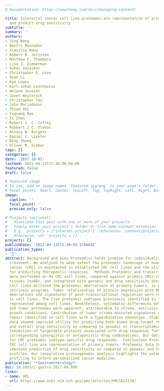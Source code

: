 ```yaml
---
# Documentation: https://wowchemy.com/docs/managing-content/

title: Colorectal cancer cell line proteomes are representative of primary tumors
  and predict drug sensitivity
subtitle: ''
summary: ''
authors:
- Jing Wang
- Dmitri Mouradov
- Xiaojing Wang
- Robert N. Jorissen
- Matthew C. Chambers
- Lisa J. Zimmerman
- Suhas Vasaikar
- Christopher G. Love
- Shan Li
- Kym Lowes
- Karl-Johan Leuchowius
- Helene Jousset
- Janet Weinstock
- Christopher Yau
- John Mariadason
- Zhiao Shi
- Yuguang Ban
- Xi Chen
- Robert J. C. Coffey
- Robbert J.C. Slebos
- Antony W. Burgess
- Daniel C. Liebler
- Bing Zhang
- Oliver M. Sieber
tags: []
categories: []
date: '2017-10-01'
lastmod: 2022-04-13T17:40:00-04:00
featured: false
draft: false

# Featured image
# To use, add an image named `featured.jpg/png` to your page's folder.
# Focal points: Smart, Center, TopLeft, Top, TopRight, Left, Right, BottomLeft, Bottom, BottomRight.
image:
  caption: ''
  focal_point: ''
  preview_only: false

# Projects (optional).
#   Associate this post with one or more of your projects.
#   Simply enter your project's folder or file name without extension.
#   E.g. `projects = ["internal-project"]` references `content/project/deep-learning/index.md`.
#   Otherwise, set `projects = []`.
projects: []
publishDate: '2022-04-13T21:39:59.576669Z'
publication_types:
- '2'
abstract: Background and Aims Proteomics holds promise for individualizing cancer
  treatment. We analyzed to what extent the proteomic landscape of human colorectal
  cancer (CRC) is maintained in established CRC cell lines and the utility of proteomics
  for predicting therapeutic responses.  Methods Proteomic and transcriptomic analyses
  were performed on 44 CRC cell lines, compared against primary CRCs (n=95) and normal
  tissues (n=60), and integrated with genomic and drug sensitivity data.  Results
  Cell lines mirrored the proteomic aberrations of primary tumors, in particular for
  intrinsic programs. Tumor relationships of protein expression with DNA copy number
  aberrations and signatures of post-transcriptional regulation were recapitulated
  in cell lines. The five proteomic subtypes previously identified in tumors were
  represented among cell lines. Nonetheless, systematic differences between cell line
  and tumor proteomes were apparent, attributable to stroma, extrinsic signaling and
  growth conditions. Contribution of tumor stroma obscured signatures of DNA mismatch
  repair identified in cell lines with a hypermutation phenotype. Global proteomic
  data showed improved utility for predicting both known drug-target relationships
  and overall drug sensitivity as compared to genomic or transcriptomic measurements.
  Inhibition of targetable proteins associated with drug responses further identified
  corresponding synergistic or antagonistic drug combinations. Our data provide evidence
  for CRC proteomic subtype-specific drug responses.  Conclusions Proteomes of established
  CRC cell line are representative of primary tumors. Proteomic data tend to exhibit
  improved prediction of drug sensitivity as compared to genomic and transcriptomic
  profiles. Our integrative proteogenomic analysis highlights the potential of proteome
  profiling to inform personalized cancer medicine.
publication: '*Gastroenterology*'
doi: 10.1053/j.gastro.2017.06.008
links:
- name: URL
  url: https://www.ncbi.nlm.nih.gov/pmc/articles/PMC5623120/
---
```

